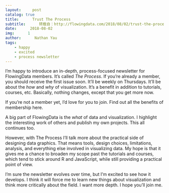 ```yaml
---
layout:     post
catalog: true
title:      Trust The Process
subtitle:      转载自：http://flowingdata.com/2018/08/02/trust-the-process/
date:      2018-08-02
img:      1
author:      Nathan Yau
tags:
    - happy
    - excited
    - process newsletter
---
```


I’m happy to introduce an in-depth, process-focused newsletter for FlowingData members. It’s called *The Process*. If you’re already a member, you should receive the first issue soon. It’ll be weekly on Thursdays. It’ll be about the *how* and *why* of visualization. It’s a benefit in addition to tutorials, courses, etc. Basically, nothing changes, except that you get more now.

If you’re not a member yet, I’d love for you to join. Find out all the benefits of membership here.

A big part of FlowingData is the *what* of data and visualization. I highlight the interesting work of others and publish my own projects. This all continues too.

However, with The Process I’ll talk more about the practical side of designing data graphics. That means tools, design choices, limitations, analysis, and everything else involved in visualizing data. My hope is that it gives me a chance to broaden my scope past the tutorials and courses, which tend to stick around R and JavaScript, while still providing a practical point of view.

I’m sure the newsletter evolves over time, but I’m excited to see how it develops. I think it will force me to learn new things about visualization and think more critically about the field. I want more depth. I hope you’ll join me.
